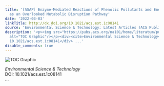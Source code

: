 ```yaml
---
title: '[ASAP] Enzyme-Mediated Reactions of Phenolic Pollutants and Endogenous Metabolites
  as an Overlooked Metabolic Disruption Pathway'
date: '2022-03-03'
linkTitle: http://dx.doi.org/10.1021/acs.est.1c08141
source: 'Environmental Science & Technology: Latest Articles (ACS Publications)'
description: '<p><img src="https://pubs.acs.org/na101/home/literatum/publisher/achs/journals/content/esthag/0/esthag.ahead-of-print/acs.est.1c08141/20220303/images/medium/es1c08141_0007.gif"
  alt="TOC Graphic"/></p><div><cite>Environmental Science & Technology</cite></div><div>DOI:
  10.1021/acs.est.1c08141</div> ...'
disable_comments: true
---
```

<p><img src="https://pubs.acs.org/na101/home/literatum/publisher/achs/journals/content/esthag/0/esthag.ahead-of-print/acs.est.1c08141/20220303/images/medium/es1c08141_0007.gif" alt="TOC Graphic"/></p><div><cite>Environmental Science & Technology</cite></div><div>DOI: 10.1021/acs.est.1c08141</div> ...